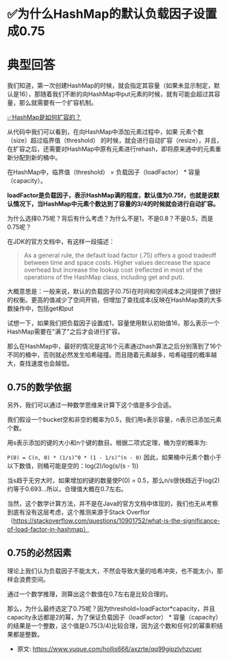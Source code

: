 # ✅为什么HashMap的默认负载因子设置成0.75
<!--page header-->

<a name="KrlWd"></a>
# 典型回答

我们知道，第一次创建HashMap的时候，就会指定其容量（如果未显示制定，默认是16），那随着我们不断的向HashMap中put元素的时候，就有可能会超过其容量，那么就需要有一个扩容机制。

[✅HashMap是如何扩容的？](https://www.yuque.com/hollis666/axzrte/co1ul8?view=doc_embed)

从代码中我们可以看到，在向HashMap中添加元素过程中，如果 元素个数（size）超过临界值（threshold） 的时候，就会进行自动扩容（resize），并且，在扩容之后，还需要对HashMap中原有元素进行rehash，即将原来通中的元素重新分配到新的桶中。

在HashMap中，临界值（threshold） = 负载因子（loadFactor） * 容量（capacity）。

**loadFactor是负载因子，表示HashMap满的程度，默认值为0.75f，也就是说默认情况下，当HashMap中元素个数达到了容量的3/4的时候就会进行自动扩容。**

为什么选择0.75呢？背后有什么考虑？为什么不是1，不是0.8？不是0.5，而是0.75呢？

在JDK的官方文档中，有这样一段描述：

> As a general rule, the default load factor (.75) offers a good tradeoff between time and space costs. Higher values decrease the space overhead but increase the lookup cost (reflected in most of the operations of the HashMap class, including get and put).
> 

大概意思是：一般来说，默认的负载因子(0.75)在时间和空间成本之间提供了很好的权衡。更高的值减少了空间开销，但增加了查找成本(反映在HashMap类的大多数操作中，包括get和put

试想一下，如果我们把负载因子设置成1，容量使用默认初始值16，那么表示一个HashMap需要在"满了"之后才会进行扩容。

那么在HashMap中，最好的情况是这16个元素通过hash算法之后分别落到了16个不同的桶中，否则就必然发生哈希碰撞。而且随着元素越多，哈希碰撞的概率越大，查找速度也会越低。

<a name="UuIIN"></a>
## 0.75的数学依据
另外，我们可以通过一种数学思维来计算下这个值是多少合适。

我们假设一个bucket空和非空的概率为0.5，我们用s表示容量，n表示已添加元素个数。

用s表示添加的键的大小和n个键的数目。根据二项式定理，桶为空的概率为:

`P(0) = C(n, 0) * (1/s)^0 * (1 - 1/s)^(n - 0)`
因此，如果桶中元素个数小于以下数值，则桶可能是空的：log(2)/log(s/(s - 1))

当s趋于无穷大时，如果增加的键的数量使P(0) = 0.5，那么n/s很快趋近于log(2) 约等于0.693...所以，合理值大概在0.7左右。

当然，这个数学计算方法，并不是在Java的官方文档中体现的，我们也无从考察到底有没有这层考虑，这个推测来源于Stack Overflor（https://stackoverflow.com/questions/10901752/what-is-the-significance-of-load-factor-in-hashmap）
<a name="vxXnj"></a>
## 0.75的必然因素
理论上我们认为负载因子不能太大，不然会导致大量的哈希冲突，也不能太小，那样会浪费空间。

通过一个数学推理，测算出这个数值在0.7左右是比较合理的。

那么，为什么最终选定了0.75呢？因为threshold=loadFactor*capacity，并且capacity永远都是2的幂，为了保证负载因子（loadFactor） * 容量（capacity）的结果是一个整数，这个值是0.75(3/4)比较合理，因为这个数和任何2的幂乘积结果都是整数。


<!--page footer-->
- 原文: <https://www.yuque.com/hollis666/axzrte/qq99gipzlvhzcuer>
